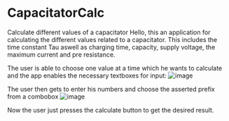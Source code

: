 # CapacitatorCalc
Calculate different values of a capacitator
Hello, this an application for calculating the different values related to a capacitator.
This includes the time constant Tau aswell as charging time, capacity, supply voltage, the maximum current and pre resistance.

The user is able to choose one value at a time which he wants to calculate and the app enables the necessary textboxes for input:
![image](https://user-images.githubusercontent.com/113838545/196004405-c3dffe96-49a9-499e-b48e-a136dfab413c.png)

The user then gets to enter his numbers and choose the asserted prefix from a combobox
![image](https://user-images.githubusercontent.com/113838545/196004591-b45d15b5-d9e8-4aae-b587-cccd189e43bb.png)

Now the user just presses the calculate button to get the desired result.
